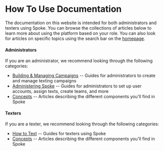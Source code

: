 # How To Use Documentation

The documentation on this website is intended for both
administrators and texters using Spoke. You can
browse the collections of articles below to learn more about
using the platform based on your role. You can also look
for articles on specific topics using the search bar on the
[homepage](https://withtheranks.com/docs).

#### Administrators

If you are an administrator, we recommend looking through the
following categories:

* [Building & Managing Campaigns](https://withtheranks.com/docs/spoke/for-spoke-admins/build_a_campaign) -- Guides for administrators to create and manage texting campaigns
* [Administering Spoke](https://docs.spokerewired.com/category/42-administering-spoke) -- Guides for administrators to set up user accounts, assign
  texts, create teams, and more
* [Concepts](https://docs.spokerewired.com/category/24-concepts) -- Articles describing the different components you'll find
  in Spoke

#### Texters

If you are a texter, we recommend looking through the following
categories:

* [How to Text](https://withtheranks.com/docs/spoke/for-spoke-texters/texter-training-guide/) -- Guides for texters using Spoke
* [Concepts](https://docs.spokerewired.com/category/24-concepts) -- Articles describing the different components you'll find
  in Spoke

 